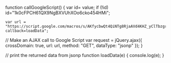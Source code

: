 ---
---
<body onload="callGoogleScript();">
function callGoogleScript() {
	  var id= value;
    if (!id)
    id="1k0cFPCH61QX9NgBXVUhXOo6cko454HMi";
	
    var url = "https://script.google.com/macros/s/AKfycbwQt4QiNTg8RjaAVd4KHZ_yClTbzgrvF34FZIIgEmIb8yGSHn8/exec?callback=loadData";
// Make an AJAX call to Google Script
var request = jQuery.ajax({
      crossDomain: true,
      url: url,
      method: "GET",
      dataType: "jsonp"
    });
  }
 
 // print the returned data from jsonp
  function loadData(e) {
        console.log(e);
        }
  </script>
  </body>
